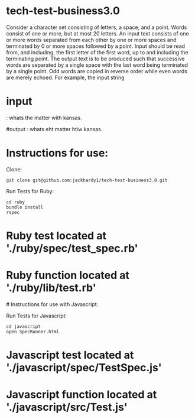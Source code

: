 # tech-test-business3.0

Consider a character set consisting of letters, a space, and a point. Words consist of one or more, but at most 20 letters. An input text consists of one or more words separated from each other by one or more spaces and terminated by 0 or more spaces followed by a point. Input should be read from, and including, the first letter of the first word, up to and including the terminating point. The output text is to be produced such that successive words are separated by a single space with the last word being terminated by a single point. Odd words are copied in reverse order while even words are merely echoed.
For example, the input string

# input
: whats the matter with kansas.

#output
: whats eht matter htiw kansas.


# Instructions for use:

Clone:
```
git clone git@github.com:jackhardy1/tech-test-business3.0.git
```

Run Tests for Ruby:
```
cd ruby
bundle install
rspec
```
# Ruby test located at './ruby/spec/test_spec.rb'
# Ruby function located at './ruby/lib/test.rb'


# Instructions for use with Javascript:

Run Tests for Javascript:
```
cd javascript
open SpecRunner.html
```
# Javascript test located at './javascript/spec/TestSpec.js'
# Javascript function located at './javascript/src/Test.js'
